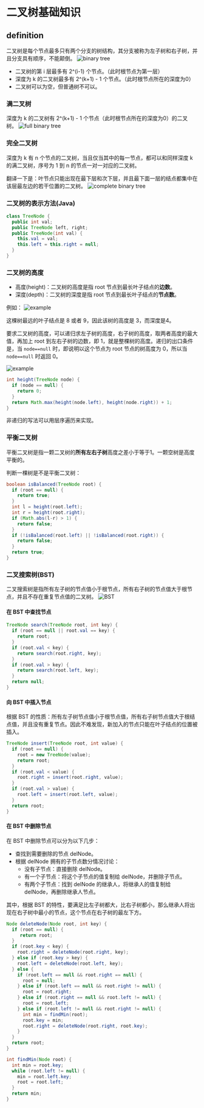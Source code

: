 # 二叉树基础知识

## definition

二叉树是每个节点最多只有两个分支的树结构，其分支被称为左子树和右子树，并且分支具有顺序，不能颠倒。
![binary tree](../pic/binary-tree.png)

- 二叉树的第 i 层最多有 2^(i-1) 个节点。（此时根节点为第一层）
- 深度为 k 的二叉树最多有 2^(k+1) - 1 个节点。（此时根节点所在的深度为0）
- 二叉树可以为空，但普通树不可以。

### 满二叉树

深度为 k 的二叉树有 2^(k+1) - 1 个节点（此时根节点所在的深度为0）的二叉树。
![full binary tree](../pic/complete-full-binary-tree.jpg)

### 完全二叉树

深度为 k 有 n 个节点的二叉树，当且仅当其中的每一节点，都可以和同样深度 k 的满二叉树，序号为 1 到 n 的节点一对一对应的二叉树。

翻译一下是：叶节点只能出现在最下层和次下层，并且最下面一层的结点都集中在该层最左边的若干位置的二叉树。
![complete binary tree](../pic/complete-full-binary-tree.jpg)

### 二叉树的表示方法(Java)

``` java
class TreeNode {
  public int val;
  public TreeNode left, right;
  public TreeNode(int val) {
    this.val = val;
    this.left = this.right = null;
  }
}
```

### 二叉树的高度

- 高度(height)：二叉树的高度是指 root 节点到最长叶子结点的**边数**。
- 深度(depth)：二叉树的深度是指 root 节点到最长叶子结点的**节点数**。

例如：
![example](../pic/max-depth1.png)

这棵树最远的叶子结点是 8 或者 9，因此该树的高度是 3，而深度是4。

要求二叉树的高度，可以递归求左子树的高度，右子树的高度，取两者高度的最大值，再加上 root 到左右子树的边数，即 1，就是整棵树的高度。递归的出口条件是，当 `node==null` 时，即说明以这个节点为 root 节点的树高度为 0，所以当 `node==null` 时返回 0。

![example](../pic/max-depth2.png)

``` java
int height(TreeNode node) {
  if (node == null) {
    return 0;
  }
  return Math.max(height(node.left), height(node.right)) + 1;
}
```

非递归的写法可以用层序遍历来实现。

### 平衡二叉树

平衡二叉树是指一颗二叉树的**所有左右子树**高度之差小于等于1。一颗空树是高度平衡的。

判断一棵树是不是平衡二叉树：

``` java
boolean isBalanced(TreeNode root) {
  if (root == null) {
    return true;
  }
  int l = height(root.left);
  int r = height(root.right);
  if (Math.abs(l-r) > 1) {
    return false;
  }
  if (!isBalanced(root.left) || !isBalanced(root.right)) {
    return false;
  }
  return true;
}
```

### 二叉搜索树(BST)

二叉搜索树是指所有左子树的节点值小于根节点，所有右子树的节点值大于根节点，并且不存在重复节点值的二叉树。
![BST](pic/binary-search-tree.png)

#### 在 BST 中查找节点

``` java
TreeNode search(TreeNode root, int key) {
  if (root == null || root.val == key) {
    return root;
  }
  if (root.val < key) {
    return search(root.right, key);
  }
  if (root.val > key) {
    return search(root.left, key);
  }
  return null;
}
```

#### 向 BST 中插入节点

根据 BST 的性质：所有左子树节点值小于根节点值，所有右子树节点值大于根结点值，并且没有重复节点。因此不难发现，新加入的节点只能在叶子结点的位置被插入。

``` java
TreeNode insert(TreeNode root, int value) {
  if (root == null) {
    root = new TreeNode(value);
    return root;
  }
  if (root.val < value) {
    root.right = insert(root.right, value);
  }
  if (root.val > value) {
    root.left = insert(root.left, value);
  }
  return root;
}
```

#### 在 BST 中删除节点

在 BST 中删除节点可以分为以下几步：

- 查找到需要删除的节点 delNode。
- 根据 delNode 拥有的子节点数分情况讨论：
  - 没有子节点：直接删除 delNode。
  - 有一个子节点：将这个子节点的值复制给 delNode，并删除子节点。
  - 有两个子节点：找到 delNode 的继承人，将继承人的值复制给 delNode，再删除继承人节点。

其中，根据 BST 的特性，要满足比左子树都大，比右子树都小，那么继承人将出现在右子树中最小的节点，这个节点在右子树的最左下方。

``` java
Node deleteNode(Node root, int key) {
  if (root == null) {
     return root;
  }
  if (root.key < key) {
    root.right = deleteNode(root.right, key);
  } else if (root.key > key) {
    root.left = deleteNode(root.left, key);
  } else {
    if (root.left == null && root.right == null) {
      root = null;
    } else if (root.left == null && root.right != null) {
      root = root.right;
    } else if (root.right == null && root.left != null) {
      root = root.left;
    } else if (root.left != null && root.right != null) {
      int min = findMin(root);
      root.key = min;
      root.right = deleteNode(root.right, root.key);
    }
  }
  return root;
}

int findMin(Node root) {
  int min = root.key;
  while (root.left != null) {
    min = root.left.key;
    root = root.left;
  }
  return min;
}
```